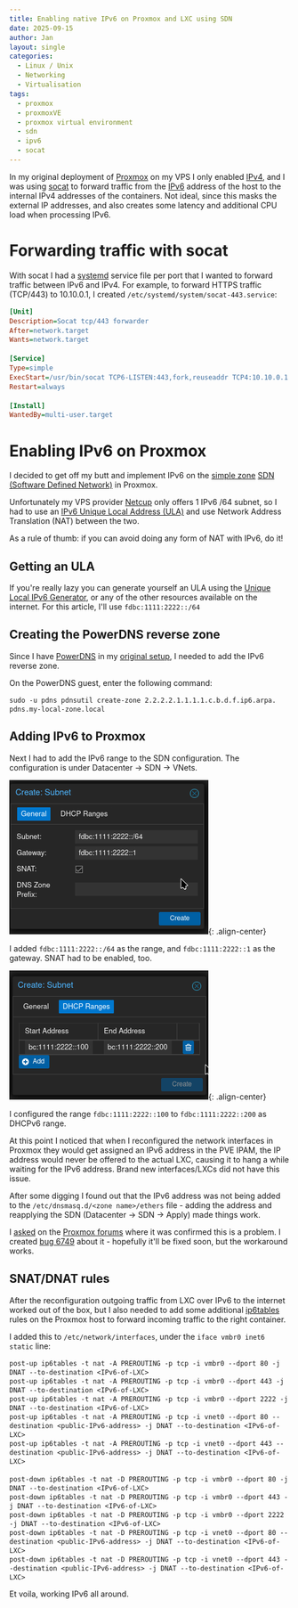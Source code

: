 ```yaml
---
title: Enabling native IPv6 on Proxmox and LXC using SDN
date: 2025-09-15
author: Jan
layout: single
categories:
  - Linux / Unix
  - Networking
  - Virtualisation
tags:
  - proxmox
  - proxmoxVE
  - proxmox virtual environment
  - sdn
  - ipv6
  - socat
---
```


In my original deployment of [Proxmox](https://www.proxmox.com/en/products/proxmox-virtual-environment/overview) on my VPS I only enabled [IPv4](https://en.wikipedia.org/wiki/IPv4), and I was using [socat](http://www.dest-unreach.org/socat/) to forward traffic from the [IPv6](https://en.wikipedia.org/wiki/IPv6) address of the host to the internal IPv4 addresses of the containers. Not ideal, since this masks the external IP addresses, and also creates some latency and additional CPU load when processing IPv6.

# Forwarding traffic with socat
With socat I had a [systemd](https://systemd.io/) service file per port that I wanted to forward traffic between IPv6 and IPv4. For example, to forward HTTPS traffic (TCP/443) to 10.10.0.1, I created `/etc/systemd/system/socat-443.service`:


```ini
[Unit]
Description=Socat tcp/443 forwarder
After=network.target
Wants=network.target

[Service]
Type=simple
ExecStart=/usr/bin/socat TCP6-LISTEN:443,fork,reuseaddr TCP4:10.10.0.1:443
Restart=always

[Install]
WantedBy=multi-user.target

```

# Enabling IPv6 on Proxmox

I decided to get off my butt and implement IPv6 on the [simple zone](https://pve.proxmox.com/pve-docs/chapter-pvesdn.html) [SDN (Software Defined Network)](https://en.wikipedia.org/wiki/Software-defined_networking) in Proxmox.

Unfortunately my VPS provider [Netcup](https://www.netcup.com/en/?ref=270183) only offers 1 IPv6 /64 subnet, so I had to use an [IPv6 Unique Local Address (ULA)](https://en.wikipedia.org/wiki/Unique_local_address) and use Network Address Translation (NAT) between the two.

As a rule of thumb: if you can avoid doing any form of NAT with IPv6, do it!

## Getting an ULA

If you're really lazy you can generate yourself an ULA using the [Unique Local IPv6 Generator](https://unique-local-ipv6.com/), or any of the other resources available on the internet. For this article, I'll use `fdbc:1111:2222::/64`

## Creating the PowerDNS reverse zone

Since I have [PowerDNS](https://www.powerdns.com/powerdns-authoritative-server) in my [original setup](/2025/04/15/taking-back-control-webpresence-part3/), I needed to add the IPv6 reverse zone.

On the PowerDNS guest, enter the following command:

```shell
sudo -u pdns pdnsutil create-zone 2.2.2.2.1.1.1.1.c.b.d.f.ip6.arpa. pdns.my-local-zone.local
```

## Adding IPv6 to Proxmox

Next I had to add the IPv6 range to the SDN configuration. The configuration is under Datacenter &rarr; SDN &rarr; VNets.

![Proxmox Datacenter SDN IPV6 configuration](/assets/images/2025/09/proxmox_sdn_ipv6.png){: .align-center}

I added `fdbc:1111:2222::/64` as the range, and `fdbc:1111:2222::1` as the gateway. SNAT had to be enabled, too.

![Proxmox Datacenter SDN IPV6 DHCP range](/assets/images/2025/09/proxmox_sdn_ipv6_range.png){: .align-center}

I configured the range `fdbc:1111:2222::100` to `fdbc:1111:2222::200` as DHCPv6 range.

At this point I noticed that when I reconfigured the network interfaces in Proxmox they would get assigned an IPv6 address in the PVE IPAM, the IP address would never be offered to the actual LXC, causing it to hang a while waiting for the IPv6 address.
Brand new interfaces/LXCs did not have this issue.

After some digging I found out that the IPv6 address was not being added to the `/etc/dnsmasq.d/<zone name>/ethers` file - adding the address and reapplying the SDN (Datacenter &rarr; SDN &rarr; Apply) made things work.

I [asked](https://forum.proxmox.com/threads/vnet-with-ipv6-subnet.170112/) on the [Proxmox forums](https://forum.proxmox.com) where it was confirmed this is a problem. I created [bug 6749](https://bugzilla.proxmox.com/show_bug.cgi?id=6749) about it - hopefully it'll be fixed soon, but the workaround works.

## SNAT/DNAT rules

After the reconfiguration outgoing traffic from LXC over IPv6 to the internet worked out of the box, but I also needed to add some additional [ip6tables](https://linux.die.net/man/8/ip6tables) rules on the Proxmox host to forward incoming traffic to the right container.

I added this to `/etc/network/interfaces`, under the `iface vmbr0 inet6 static` line:
```
post-up ip6tables -t nat -A PREROUTING -p tcp -i vmbr0 --dport 80 -j DNAT --to-destination <IPv6-of-LXC>
post-up ip6tables -t nat -A PREROUTING -p tcp -i vmbr0 --dport 443 -j DNAT --to-destination <IPv6-of-LXC>
post-up ip6tables -t nat -A PREROUTING -p tcp -i vmbr0 --dport 2222 -j DNAT --to-destination <IPv6-of-LXC>
post-up ip6tables -t nat -A PREROUTING -p tcp -i vnet0 --dport 80 --destination <public-IPv6-address> -j DNAT --to-destination <IPv6-of-LXC>
post-up ip6tables -t nat -A PREROUTING -p tcp -i vnet0 --dport 443 --destination <public-IPv6-address> -j DNAT --to-destination <IPv6-of-LXC>

post-down ip6tables -t nat -D PREROUTING -p tcp -i vmbr0 --dport 80 -j DNAT --to-destination <IPv6-of-LXC>
post-down ip6tables -t nat -D PREROUTING -p tcp -i vmbr0 --dport 443 -j DNAT --to-destination <IPv6-of-LXC>
post-down ip6tables -t nat -D PREROUTING -p tcp -i vmbr0 --dport 2222 -j DNAT --to-destination <IPv6-of-LXC>
post-down ip6tables -t nat -D PREROUTING -p tcp -i vnet0 --dport 80 --destination <public-IPv6-address> -j DNAT --to-destination <IPv6-of-LXC>
post-down ip6tables -t nat -D PREROUTING -p tcp -i vnet0 --dport 443 --destination <public-IPv6-address> -j DNAT --to-destination <IPv6-of-LXC>
```

Et voila, working IPv6 all around.
